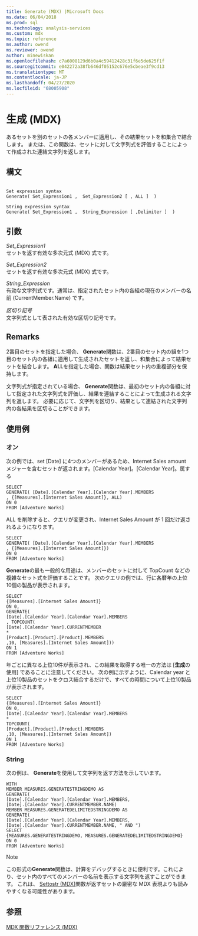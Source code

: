 ```yaml
---
title: Generate (MDX) |Microsoft Docs
ms.date: 06/04/2018
ms.prod: sql
ms.technology: analysis-services
ms.custom: mdx
ms.topic: reference
ms.author: owend
ms.reviewer: owend
author: minewiskan
ms.openlocfilehash: c7a6008129d6b0a4c59412428c31f6e5de625f1f
ms.sourcegitcommit: e042272a38fb646df05152c676e5cbeae3f9cd13
ms.translationtype: MT
ms.contentlocale: ja-JP
ms.lasthandoff: 04/27/2020
ms.locfileid: "68005908"
---
```

# <a name="generate-mdx"></a>生成 (MDX)


  あるセットを別のセットの各メンバーに適用し、その結果セットを和集合で結合します。 または、この関数は、セットに対して文字列式を評価することによって作成された連結文字列を返します。  
  
## <a name="syntax"></a>構文  
  
```  
  
Set expression syntax  
Generate( Set_Expression1 ,  Set_Expression2 [ , ALL ]  )  
  
String expression syntax  
Generate( Set_Expression1 ,  String_Expression [ ,Delimiter ]  )  
```  
  
## <a name="arguments"></a>引数  
 *Set_Expression1*  
 セットを返す有効な多次元式 (MDX) 式です。  
  
 *Set_Expression2*  
 セットを返す有効な多次元式 (MDX) 式です。  
  
 *String_Expression*  
 有効な文字列式です。通常は、指定されたセット内の各組の現在のメンバーの名前 (CurrentMember.Name) です。  
  
 *区切り記号*  
 文字列式として表された有効な区切り記号です。  
  
## <a name="remarks"></a>Remarks  
 2番目のセットを指定した場合、 **Generate**関数は、2番目のセット内の組を1つ目のセット内の各組に適用して生成されたセットを返し、和集合によって結果セットを結合します。 **ALL**を指定した場合、関数は結果セット内の重複部分を保持します。  
  
 文字列式が指定されている場合、 **Generate**関数は、最初のセット内の各組に対して指定された文字列式を評価し、結果を連結することによって生成される文字列を返します。 必要に応じて、文字列を区切り、結果として連結された文字列内の各結果を区切ることができます。  
  
## <a name="examples"></a>使用例  
  
### <a name="set"></a>オン  
 次の例では、set [Date] に4つのメンバーがあるため、Internet Sales amount メジャーを含むセットが返されます。[Calendar Year]。[Calendar Year]。属する  
  
```  
SELECT   
GENERATE( [Date].[Calendar Year].[Calendar Year].MEMBERS  
, {[Measures].[Internet Sales Amount]}, ALL)  
ON 0  
FROM [Adventure Works]  
```  
  
 ALL を削除すると、クエリが変更され、Internet Sales Amount が 1 回だけ返されるようになります。  
  
```  
SELECT   
GENERATE( [Date].[Calendar Year].[Calendar Year].MEMBERS  
, {[Measures].[Internet Sales Amount]})  
ON 0  
FROM [Adventure Works]  
```  
  
 **Generate**の最も一般的な用途は、メンバーのセットに対して TopCount などの複雑なセット式を評価することです。 次のクエリの例では、行に各暦年の上位10個の製品が表示されます。  
  
```  
SELECT   
{[Measures].[Internet Sales Amount]}  
ON 0,  
GENERATE(   
[Date].[Calendar Year].[Calendar Year].MEMBERS  
, TOPCOUNT(  
[Date].[Calendar Year].CURRENTMEMBER  
*  
[Product].[Product].[Product].MEMBERS  
,10, [Measures].[Internet Sales Amount]))  
ON 1  
FROM [Adventure Works]  
```  
  
 年ごとに異なる上位10件が表示され、この結果を取得する唯一の方法は [**生成**の使用] であることに注意してください。 次の例に示すように、Calendar year と上位10製品のセットをクロス結合するだけで、すべての時間について上位10製品が表示されます。  
  
```  
SELECT   
{[Measures].[Internet Sales Amount]}  
ON 0,  
[Date].[Calendar Year].[Calendar Year].MEMBERS  
*   
TOPCOUNT(  
[Product].[Product].[Product].MEMBERS  
,10, [Measures].[Internet Sales Amount])  
ON 1  
FROM [Adventure Works]  
```  
  
### <a name="string"></a>String  
 次の例は、 **Generate**を使用して文字列を返す方法を示しています。  
  
```  
WITH   
MEMBER MEASURES.GENERATESTRINGDEMO AS  
GENERATE(   
[Date].[Calendar Year].[Calendar Year].MEMBERS,  
[Date].[Calendar Year].CURRENTMEMBER.NAME)  
MEMBER MEASURES.GENERATEDELIMITEDSTRINGDEMO AS  
GENERATE(   
[Date].[Calendar Year].[Calendar Year].MEMBERS,  
[Date].[Calendar Year].CURRENTMEMBER.NAME, " AND ")  
SELECT   
{MEASURES.GENERATESTRINGDEMO, MEASURES.GENERATEDELIMITEDSTRINGDEMO}  
ON 0  
FROM [Adventure Works]  
```  
  
> [!NOTE]  
>  この形式の**Generate**関数は、計算をデバッグするときに便利です。これにより、セット内のすべてのメンバーの名前を表示する文字列を返すことができます。 これは、 [Settostr &#40;MDX&#41;](../mdx/settostr-mdx.md)関数が返すセットの厳密な MDX 表現よりも読みやすくなる可能性があります。  
  
## <a name="see-also"></a>参照  
 [MDX 関数リファレンス &#40;MDX&#41;](../mdx/mdx-function-reference-mdx.md)  
  
  
